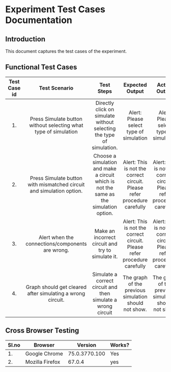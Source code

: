 # Experiment Test Cases Documentation

## Introduction

This document captures the test cases of the experiment.

## Functional Test Cases

| Test Case id |                             Test Scenario                            |                                       Test Steps                                       |                              Expected Output                             |                               Actual Output                              | Result |
|:------------:|:--------------------------------------------------------------------:|:--------------------------------------------------------------------------------------:|:------------------------------------------------------------------------:|:------------------------------------------------------------------------:|:------:|
| 1.           | Press Simulate button without selecting what type of simulation      | Directly click on simulate without selecting the type of simulation.                   | Alert: Please select type of simulation                                  | Alert: Please select type of simulation                                  | pass   |
| 2.           | Press Simulate button with mismatched circuit and simulation option. | Choose a simulation and make a circuit which is not the same as the simulation option. | Alert: This is not the correct circuit. Please refer procedure carefully | Alert: This is not the correct circuit. Please refer procedure carefully | pass   |
| 3.           | Alert when the connections/components are wrong.                     | Make an incorrect circuit and try to simulate it.                                      | Alert: This is not the correct circuit. Please refer procedure carefully | Alert: This is not the correct circuit. Please refer procedure carefully | pass   |
| 4.           | Graph should get cleared after simulating a wrong circuit.           | Simulate a correct circuit and then simulate a wrong circuit                           | The graph of the previous simulation should not show.                    | The graph of the previous simulation should not show.                    | pass   |    

## Cross Browser Testing

| Sl.no | Browser         | Version       | Works? |
|-------|-----------------|---------------|--------|
| 1.    | Google Chrome   | 75.0.3770.100 | Yes    |
| 2.    | Mozilla Firefox | 67.0.4        | yes    |

